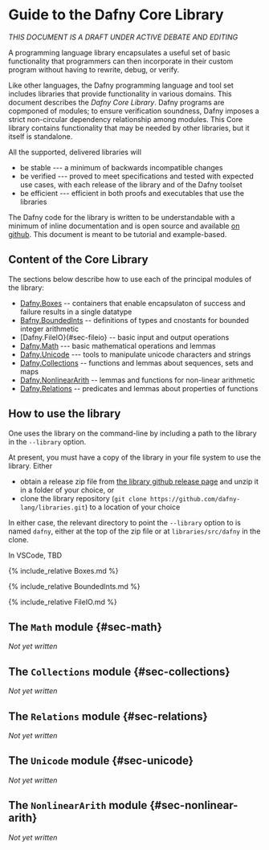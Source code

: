 
# Guide to the Dafny Core Library

_THIS DOCUMENT IS A DRAFT UNDER ACTIVE DEBATE AND EDITING_

A programming language library encapsulates a useful set of basic
functionality that programmers can then incorporate in their custom
program without having to rewrite, debug, or verify.

Like other languages, the Dafny programming language and tool set includes
libraries that provide functionality in various domains. This document describes 
the _Dafny Core Library_. Dafny programs are copmponed of modules; to ensure
verification soundness, Dafny imposes a strict non-circular dependency relationship
among modules. This Core library contains functionality that may be needed
by other libraries, but it itself is standalone.

All the supported, delivered libraries will
- be stable --- a minimum of backwards incompatible changes
- be verified --- proved to meet specifications and tested with expected use cases,
with each release of the library and of the Dafny toolset
- be efficient --- efficient in both proofs and executables that use the libraries

The Dafny code for the library is written to be understandable with a minimum of inline documentation
and is open source and available [on github](https://github.com/dafny-lang/libraries). This document is
meant to be tutorial and example-based.

## Content of the Core Library

The sections below describe how to use each of the principal modules of the library:
- [Dafny.Boxes](#sec-boxes) -- containers that enable encapsulaton of success and failure results in a single datatype
- [Bafny.BoundedInts](#sec-boundedints) -- definitions of types and cnostants for bounded integer arithmetic
- [Dafny.FileIO}(#sec-fileio} -- basic input and output operations
- [Dafny.Math](#sec-math) --- basic mathematical operations and lemmas
- [Dafny.Unicode](#sec-unicode) --- tools to manipulate unicode characters and strings
- [Dafny.Collections](#sec-collections) -- functions and lemmas about sequences, sets and maps
- [Dafny.NonlinearArith](sec-nonlinear-arith) --  lemmas and functions for non-linear arithmetic
- [Dafny.Relations](#sec-relations) -- predicates and lemmas about properties of functions


## How to use the library

One uses the library on the command-line by including a path to the library in the `--library` option.

At present, you must have a copy of the library in your file system to use the library. Either
- obtain a release zip file from [the library github release page](https://github.com/dafny-lang/libraries/releases) and unzip it in a folder of your choice, or
- clone the library repository (`git clone https://github.com/dafny-lang/libraries.git`) to a location of your choice

In either case, the relevant directory to point the `--library` option to is named `dafny`, either at the top of the zip file or at `libraries/src/dafny` in the clone.

In VSCode, TBD



{% include_relative Boxes.md %}

{% include_relative BoundedInts.md %}

{% include_relative FileIO.md %}

## The `Math` module {#sec-math}

_Not yet written_

## The `Collections` module {#sec-collections}

_Not yet written_


## The `Relations` module {#sec-relations}

_Not yet written_

## The `Unicode` module {#sec-unicode}
_Not yet written_

## The `NonlinearArith` module {#sec-nonlinear-arith}
_Not yet written_


